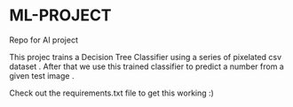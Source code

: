# ML-PROJECT
Repo for AI project

This projec trains a Decision Tree Classifier using a series of pixelated csv dataset . 
After that we use this trained classifier to predict a number from a given test image .

Check out the requirements.txt file to get this working :)

